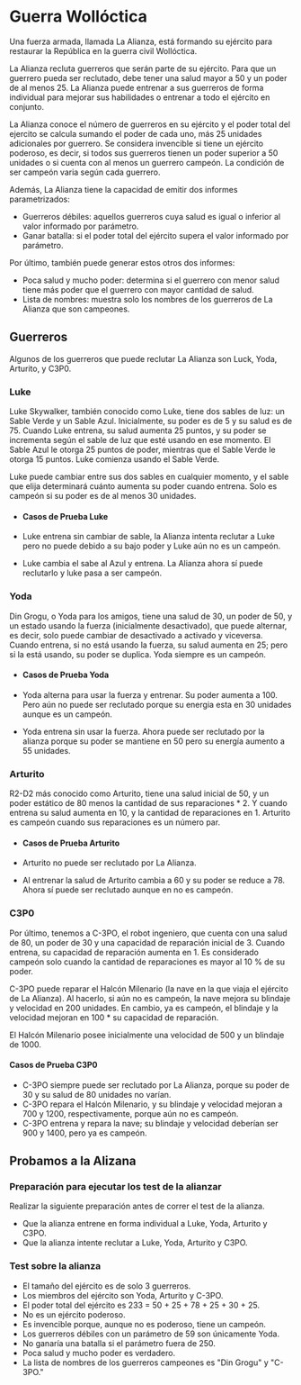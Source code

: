 # Guerra Wollóctica

Una fuerza armada, llamada La Alianza, está formando su ejército para restaurar la República en la guerra civil Wollóctica.

La Alianza recluta guerreros que serán parte de su ejército. Para que un guerrero pueda ser reclutado, debe tener una salud mayor a 50 y un poder de al menos 25. La Alianza puede entrenar a sus guerreros de forma individual para mejorar sus habilidades o entrenar a todo el ejército en conjunto.

La Alianza conoce el número de guerreros en su ejército y el poder total del ejercito se calcula sumando el poder de cada uno, más 25 unidades adicionales por guerrero. Se considera invencible si tiene un ejército poderoso, es decir, si todos sus guerreros tienen un poder superior a 50 unidades o si cuenta con al menos un guerrero campeón. La condición de ser campeón varia según cada guerrero.

Además, La Alianza tiene la capacidad de emitir dos informes parametrizados:
- Guerreros débiles: aquellos guerreros cuya salud es igual o inferior al valor informado por parámetro.
- Ganar batalla: si el poder total del ejército supera el valor informado por parámetro.

Por último, también puede generar estos otros dos informes:
- Poca salud y mucho poder: determina si el guerrero con menor salud tiene más poder que el guerrero con mayor cantidad de salud.
- Lista de nombres: muestra solo los nombres de los guerreros de La Alianza que son campeones.

## Guerreros

Algunos de los guerreros que puede reclutar La Alianza son Luck, Yoda, Arturito, y C3P0.

### Luke

Luke Skywalker, también conocido como Luke, tiene dos sables de luz: un Sable Verde y un Sable Azul. Inicialmente, su poder es de 5 y su salud es de 75. Cuando Luke entrena, su salud aumenta 25 puntos, y su poder se incrementa según el sable de luz que esté usando en ese momento. El Sable Azul le otorga 25 puntos de poder, mientras que el Sable Verde le otorga 15 puntos. Luke comienza usando el Sable Verde.

Luke puede cambiar entre sus dos sables en cualquier momento, y el sable que elija determinará cuánto aumenta su poder cuando entrena. Solo es campeón si su poder es de al menos 30 unidades.

- #### Casos de Prueba Luke

- Luke entrena sin cambiar de sable, la Alianza intenta reclutar a Luke pero no puede debido a su bajo poder y Luke aún no es un campeón.
- Luke cambia el sabe al Azul y entrena. La Alianza ahora sí puede reclutarlo y luke pasa a ser campeón.

### Yoda
Din Grogu, o Yoda para los amigos, tiene una salud de 30, un poder de 50, y un estado usando la fuerza (inicialmente desactivado), que puede alternar, es decir, solo puede cambiar de desactivado a activado y viceversa. Cuando entrena, si no está usando la fuerza, su salud aumenta en 25; pero si la está usando, su poder se duplica. Yoda siempre es un campeón.

- #### Casos de Prueba Yoda

- Yoda alterna para usar la fuerza y entrenar. Su poder aumenta a 100. Pero aún no puede ser reclutado porque su energia esta en 30 unidades aunque es un campeón. 
- Yoda entrena sin usar la fuerza. Ahora puede ser reclutado por la alianza porque su poder se mantiene en 50 pero su energía aumento a 55 unidades.

### Arturito 

R2-D2 más conocido como Arturito, tiene una salud inicial de 50, y un poder estático de 80 menos la cantidad de sus reparaciones * 2. Y cuando entrena su salud aumenta en 10, y la cantidad de reparaciones en 1. Arturito es campeón cuando sus reparaciones es un número par.

- #### Casos de Prueba Arturito

- Arturito no puede ser reclutado por La Alianza.
- Al entrenar la salud de Arturito cambia a 60 y su poder se reduce a 78. Ahora sí puede ser reclutado aunque en no es campeón.

### C3P0

Por último, tenemos a C-3PO, el robot ingeniero, que cuenta con una salud de 80, un poder de 30 y una capacidad de reparación inicial de 3. Cuando entrena, su capacidad de reparación aumenta en 1. Es considerado campeón solo cuando la cantidad de reparaciones es mayor al 10 % de su poder.

C-3PO puede reparar el Halcón Milenario (la nave en la que viaja el ejército de La Alianza). Al hacerlo, si aún no es campeón, la nave mejora su blindaje y velocidad en 200 unidades. En cambio, ya es campeón, el blindaje y la velocidad mejoran en 100 * su capacidad de reparación.

El Halcón Milenario posee inicialmente una velocidad de 500 y un blindaje de 1000.

#### Casos de Prueba C3P0
- C-3PO siempre puede ser reclutado por La Alianza, porque su poder de 30 y su salud de 80 unidades no varían.
- C-3PO repara el Halcón Milenario, y su blindaje y velocidad mejoran a 700 y 1200, respectivamente, porque aún no es campeón.
- C-3PO entrena y repara la nave; su blindaje y velocidad deberían ser 900 y 1400, pero ya es campeón.

## Probamos a la Alizana

### Preparación para ejecutar los test de la alianzar
Realizar la siguiente preparación antes de correr el test de la alianza.
- Que la alianza entrene en forma individual a Luke, Yoda, Arturito y C3PO.
- Que la alianza intente reclutar a Luke, Yoda, Arturito y C3PO.

### Test sobre la alianza
- El tamaño del ejército es de solo 3 guerreros.
- Los miembros del ejército son Yoda, Arturito y C-3PO.
- El poder total del ejército es 233 = 50 + 25 + 78 + 25 + 30 + 25.
- No es un ejército poderoso.
- Es invencible porque, aunque no es poderoso, tiene un campeón.
- Los guerreros débiles con un parámetro de 59 son únicamente Yoda.
- No ganaría una batalla si el parámetro fuera de 250.
- Poca salud y mucho poder es verdadero.
- La lista de nombres de los guerreros campeones es "Din Grogu" y "C-3PO."

